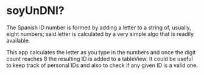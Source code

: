 # soyUnDNI?

The Spanish ID number is formed by adding a letter to a string of, usually, eight numbers; said letter is calculated by a very simple algo that is readily available.

This app calculates the letter as you type in the numbers and once the digit count reaches 8 the resulting ID is added to a tableView. It could be useful to keep track of personal IDs and also to check if any given ID is a valid one.
